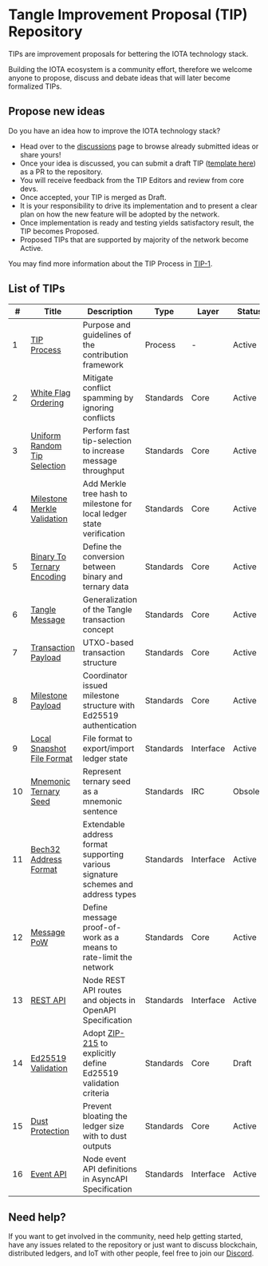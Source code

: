 # Tangle Improvement Proposal (TIP) Repository

TIPs are improvement proposals for bettering the IOTA technology stack.

Building the IOTA ecosystem is a community effort, therefore we welcome anyone to propose, discuss and debate ideas that will later become formalized TIPs.

## Propose new ideas

Do you have an idea how to improve the IOTA technology stack?
- Head over to the [discussions](https://github.com/iotaledger/tips/discussions) page to browse already submitted ideas or share yours!
- Once your idea is discussed, you can submit a draft TIP ([template here](./tip-template.md)) as a PR to the repository.
- You will receive feedback from the TIP Editors and review from core devs.
- Once accepted, your TIP is merged as Draft.
- It is your responsibility to drive its implementation and to present a clear plan on how the new feature will be adopted by the network.
- Once implementation is ready and testing yields satisfactory result, the TIP becomes Proposed.
- Proposed TIPs that are supported by majority of the network become Active.

You may find more information about the TIP Process in [TIP-1](./tips/TIP-0001/tip-0001.md).

## List of TIPs

| # | Title | Description | Type | Layer | Status |
| --- | --- | ----------- | ---- | ----- | ------ |
| 1 | [TIP Process](tips/TIP-0001/tip-0001.md)| Purpose and guidelines of the contribution framework | Process | - | Active |
| 2 | [White Flag Ordering](tips/TIP-0002/tip-0002.md)| Mitigate conflict spamming by ignoring conflicts | Standards | Core | Active |
| 3 | [Uniform Random Tip Selection](tips/TIP-0003/tip-0003.md)| Perform fast tip-selection to increase message throughput | Standards | Core | Active |
| 4 | [Milestone Merkle Validation](tips/TIP-0004/tip-0004.md)| Add Merkle tree hash to milestone for local ledger state verification | Standards | Core | Active |
| 5 | [Binary To Ternary Encoding](tips/TIP-0005/tip-0005.md)| Define the conversion between binary and ternary data | Standards | Core | Active |
| 6 | [Tangle Message](tips/TIP-0006/tip-0006.md)| Generalization of the Tangle transaction concept | Standards | Core | Active |
| 7 | [Transaction Payload](tips/TIP-0007/tip-0007.md)| UTXO-based transaction structure | Standards | Core | Active |
| 8 | [Milestone Payload](tips/TIP-0008/tip-0008.md)| Coordinator issued milestone structure with Ed25519 authentication | Standards | Core | Active |
| 9 | [Local Snapshot File Format](tips/TIP-0009/tip-0009.md)| File format to export/import ledger state | Standards | Interface | Active |
| 10 | [Mnemonic Ternary Seed](tips/TIP-0010/tip-0010.md)| Represent ternary seed as a mnemonic sentence | Standards | IRC | Obsolete |
| 11 | [Bech32 Address Format](tips/TIP-0011/tip-0011.md)| Extendable address format supporting various signature schemes and address types | Standards | Interface | Active |
| 12 | [Message PoW](tips/TIP-0012/tip-0012.md)| Define message proof-of-work as a means to rate-limit the network | Standards | Core | Active |
| 13 | [REST API](tips/TIP-0013/tip-0013.md)| Node REST API routes and objects in OpenAPI Specification | Standards | Interface | Active |
| 14 | [Ed25519 Validation](tips/TIP-0014/tip-0014.md)| Adopt [ZIP-215](https://zips.z.cash/zip-0215) to explicitly define Ed25519 validation criteria | Standards | Core | Draft |
| 15 | [Dust Protection](tips/TIP-0015/tip-0015.md)| Prevent bloating the ledger size with to dust outputs | Standards | Core | Active |
| 16 | [Event API](tips/TIP-0016/tip-0016.md)| Node event API definitions in AsyncAPI Specification | Standards | Interface | Active |

## Need help?

If you want to get involved in the community, need help getting started, have any issues related to the repository or just want to discuss blockchain, distributed ledgers, and IoT with other people, feel free to join our [Discord](https://discord.iota.org/).